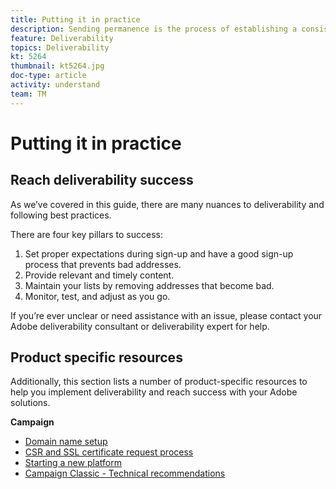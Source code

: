 ```yaml
---
title: Putting it in practice
description: Sending permanence is the process of establishing a consistent sending volume and strategy in order to maintain ISP reputation.
feature: Deliverability
topics: Deliverability
kt: 5264
thumbnail: kt5264.jpg
doc-type: article
activity: understand
team: TM
---
```


# Putting it in practice

## Reach deliverability success

As we’ve covered in this guide, there are many nuances to deliverability and following best practices. 

There are four key pillars to success:

1. Set proper expectations during sign-up and have a good sign-up process that prevents bad addresses.
2. Provide relevant and timely content.
3. Maintain your lists by removing addresses that become bad.
4. Monitor, test, and adjust as you go.

If you’re ever unclear or need assistance with an issue, please contact your Adobe deliverability consultant or deliverability expert for help.

## Product specific resources

Additionally, this section lists a number of product-specific resources to help you implement deliverability and reach success with your Adobe solutions.

**Campaign**

* [Domain name setup](/help/putting-it-in-practice/ac-domain-name-setup.md)
* [CSR and SSL certificate request process](/help/putting-it-in-practice/ac-ssl-certificate-request.md)
* [Starting a new platform](/help/putting-it-in-practice/ac-starting-new-platform.md)
* [Campaign Classic - Technical recommendations](/help/putting-it-in-practice/acc-technical-recommendations.md)

